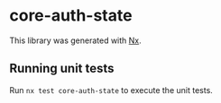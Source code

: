 # core-auth-state

This library was generated with [Nx](https://nx.dev).

## Running unit tests

Run `nx test core-auth-state` to execute the unit tests.
